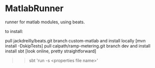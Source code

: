 MatlabRunner
============

runner for matlab modules, using beats.


to install:

pull jackdreilly/beats.git branch custom-matlab and install locally [mvn install -DskipTests]
pull calpath/ramp-metering.git branch dev and install
install sbt [look online, pretty straightforward]

>> sbt 'run -s \<properties file name\>'
